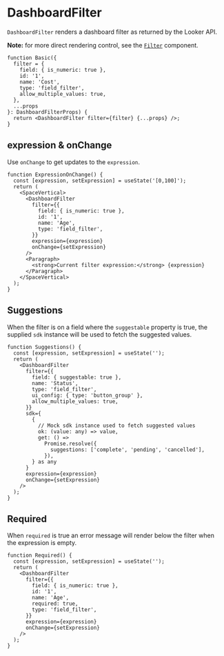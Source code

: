 # DashboardFilter

`DashboardFilter` renders a dashboard filter as returned by the Looker API.

**Note:** for more direct rendering control, see the [`Filter`](filter) component.

```tsx
function Basic({
  filter = {
    field: { is_numeric: true },
    id: '1',
    name: 'Cost',
    type: 'field_filter',
    allow_multiple_values: true,
  },
  ...props
}: DashboardFilterProps) {
  return <DashboardFilter filter={filter} {...props} />;
}
```

## expression & onChange

Use `onChange` to get updates to the `expression`.

```tsx
function ExpressionOnChange() {
  const [expression, setExpression] = useState('[0,100]');
  return (
    <SpaceVertical>
      <DashboardFilter
        filter={{
          field: { is_numeric: true },
          id: '1',
          name: 'Age',
          type: 'field_filter',
        }}
        expression={expression}
        onChange={setExpression}
      />
      <Paragraph>
        <strong>Current filter expression:</strong> {expression}
      </Paragraph>
    </SpaceVertical>
  );
}
```

## Suggestions

When the filter is on a field where the `suggestable` property is true,
the supplied `sdk` instance will be used to fetch the suggested values.

```tsx
function Suggestions() {
  const [expression, setExpression] = useState('');
  return (
    <DashboardFilter
      filter={{
        field: { suggestable: true },
        name: 'Status',
        type: 'field_filter',
        ui_config: { type: 'button_group' },
        allow_multiple_values: true,
      }}
      sdk={
        {
          // Mock sdk instance used to fetch suggested values
          ok: (value: any) => value,
          get: () =>
            Promise.resolve({
              suggestions: ['complete', 'pending', 'cancelled'],
            }),
        } as any
      }
      expression={expression}
      onChange={setExpression}
    />
  );
}
```

## Required

When `required` is true an error message will render below the filter when the expression is empty.

```tsx
function Required() {
  const [expression, setExpression] = useState('');
  return (
    <DashboardFilter
      filter={{
        field: { is_numeric: true },
        id: '1',
        name: 'Age',
        required: true,
        type: 'field_filter',
      }}
      expression={expression}
      onChange={setExpression}
    />
  );
}
```

